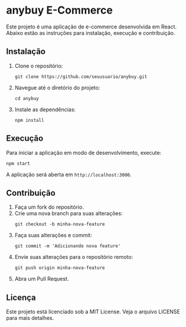 # anybuy E-Commerce

Este projeto é uma aplicação de e-commerce desenvolvida em React. Abaixo estão as instruções para instalação, execução e contribuição.

## Instalação

1. Clone o repositório:
   ```
   git clone https://github.com/seuusuario/anybuy.git
   ```
2. Navegue até o diretório do projeto:
   ```
   cd anybuy
   ```
3. Instale as dependências:
   ```
   npm install
   ```

## Execução

Para iniciar a aplicação em modo de desenvolvimento, execute:
```
npm start
```
A aplicação será aberta em `http://localhost:3000`.

## Contribuição

1. Faça um fork do repositório.
2. Crie uma nova branch para suas alterações:
   ```
   git checkout -b minha-nova-feature
   ```
3. Faça suas alterações e commit:
   ```
   git commit -m 'Adicionando nova feature'
   ```
4. Envie suas alterações para o repositório remoto:
   ```
   git push origin minha-nova-feature
   ```
5. Abra um Pull Request.

## Licença

Este projeto está licenciado sob a MIT License. Veja o arquivo LICENSE para mais detalhes.